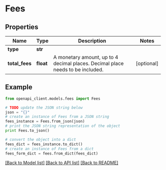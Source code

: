 # Fees


## Properties
Name | Type | Description | Notes
------------ | ------------- | ------------- | -------------
**type** | **str** |  | 
**total_fees** | **float** | A monetary amount, up to 4 decimal places. Decimal place needs to be included. | [optional] 

## Example

```python
from openapi_client.models.fees import Fees

# TODO update the JSON string below
json = "{}"
# create an instance of Fees from a JSON string
fees_instance = Fees.from_json(json)
# print the JSON string representation of the object
print Fees.to_json()

# convert the object into a dict
fees_dict = fees_instance.to_dict()
# create an instance of Fees from a dict
fees_form_dict = fees.from_dict(fees_dict)
```
[[Back to Model list]](../README.md#documentation-for-models) [[Back to API list]](../README.md#documentation-for-api-endpoints) [[Back to README]](../README.md)


